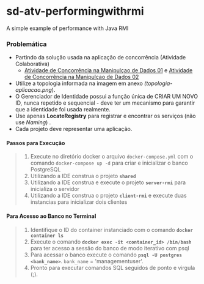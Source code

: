 # sd-atv-performingwithrmi
A simple example of performance with Java RMI

### Problemática
 - Partindo da solução usada na aplicação de concorrência (Atividade Colaborativa)
	- [Atividade de Concorrência na Manipulçao de Dados 01](https://github.com/romulo-soares/sd-atv-concorrencia-parte1)  e [Atividade de Concorrência na Manipulçao de Dados 02](https://github.com/romulo-soares/sd-atv-concorrencia-parte2)
- Utilize a topologia informada na imagem em anexo *(topologia-aplicacao.png*).
- O Gerenciador de Identidade possui a função única de CRIAR UM NOVO ID, nunca repetido e sequencial - deve ter um mecanismo para garantir que a identidade foi usada realmente.
- Use apenas **LocateRegistry** para registrar e encontrar os serviços (não use *Naming*) .
- Cada projeto deve representar uma aplicação.

#### Passos para Execução
 > 1. Execute no diretório docker o arquivo `docker-compose.yml` com o comando `docker-compose up -d` 
 para criar e inicializar o banco PostgreSQL
 > 2. Utilizando a IDE construa o projeto __`shared`__
 > 3. Utilizando a IDE construa e execute o projeto __`server-rmi`__ para inicializa o servidor
 > 4. Utilizando a IDE construa o projeto __`client-rmi`__ e execute duas instancias para inicializar dois clientes

#### Para Acesso ao Banco no Terminal
 > 1. Identifique o ID do container instanciado com o comando __`docker container ls`__
 > 2. Execute o comando __`docker exec -it <container_id> /bin/bash`__ para ter acesso a sessão do banco de modo iterativo com psql
 > 3. Para acessar o banco execute o comando __`psql -U postgres <bank_name>`__. `bank_name` = 'managementuser'.
 > 4. Pronto para executar comandos SQL seguidos de ponto e virgula (;).
